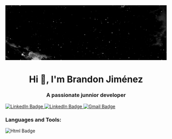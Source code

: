 
<div align="center">
  <img src="https://github.com/BrandonJimenez23/BrandonJimenez23/blob/main/images/bannerGif.gif" width="1080"/>
</div>

<h1 align="center">Hi 👋, I'm Brandon Jiménez</h1>
<h3 align="center">A passionate junnior developer</h3>
  <a align="center" href="www.linkedin.com/in/brandon-jiménez-villarroel">
    <img src="https://img.shields.io/badge/LinkedIn-blue?style=for-the-badge&logo=linkedin&logoColor=white" alt="LinkedIn Badge"/>
    <img src="https://img.shields.io/badge/Gmail-D14836?style=for-the-badge&logo=gmail&logoColor=white" alt="LinkedIn Badge"/>
    	
  </a>
  <a align="center" href="brandon23jimenez3@gmail.com">
    <img src="https://img.shields.io/badge/Gmail-D14836?style=for-the-badge&logo=gmail&logoColor=white" alt="Gmail Badge"/>
    	
  </a>

<div id="badges">
  <h3 align="left">Languages and Tools:</h3>
  <img src="https://img.shields.io/badge/HTML5-E34F26?style=for-the-badge&logo=html5&logoColor=white" alt="Html Badge"/>
  
</div>


